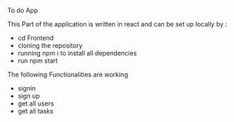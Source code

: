 To do App 

This Part of the application is written in react and can be set up locally by :

- cd Frontend
- cloning the repository
- running npm i to install all dependencies
- run npm start


The following Functionalities are working 
- signin
- sign up
- get all users
- get all tasks